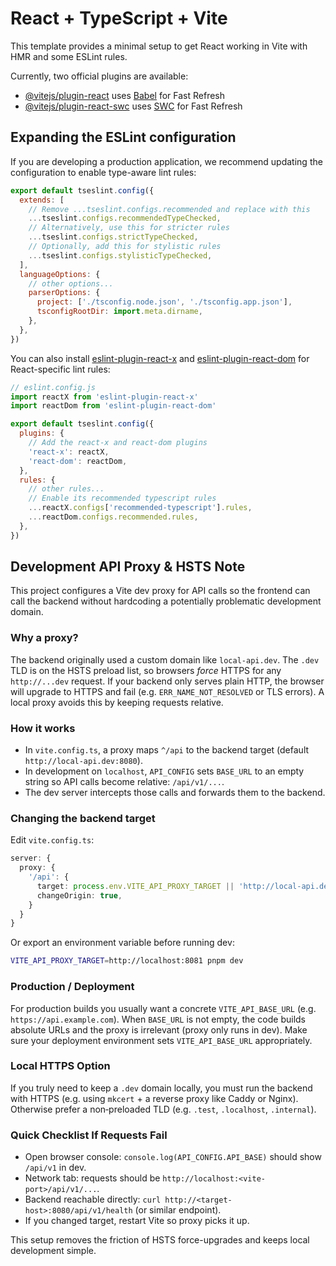 # React + TypeScript + Vite

This template provides a minimal setup to get React working in Vite with HMR and some ESLint rules.

Currently, two official plugins are available:

- [@vitejs/plugin-react](https://github.com/vitejs/vite-plugin-react/blob/main/packages/plugin-react) uses [Babel](https://babeljs.io/) for Fast Refresh
- [@vitejs/plugin-react-swc](https://github.com/vitejs/vite-plugin-react/blob/main/packages/plugin-react-swc) uses [SWC](https://swc.rs/) for Fast Refresh

## Expanding the ESLint configuration

If you are developing a production application, we recommend updating the configuration to enable type-aware lint rules:

```js
export default tseslint.config({
  extends: [
    // Remove ...tseslint.configs.recommended and replace with this
    ...tseslint.configs.recommendedTypeChecked,
    // Alternatively, use this for stricter rules
    ...tseslint.configs.strictTypeChecked,
    // Optionally, add this for stylistic rules
    ...tseslint.configs.stylisticTypeChecked,
  ],
  languageOptions: {
    // other options...
    parserOptions: {
      project: ['./tsconfig.node.json', './tsconfig.app.json'],
      tsconfigRootDir: import.meta.dirname,
    },
  },
})
```

You can also install [eslint-plugin-react-x](https://github.com/Rel1cx/eslint-react/tree/main/packages/plugins/eslint-plugin-react-x) and [eslint-plugin-react-dom](https://github.com/Rel1cx/eslint-react/tree/main/packages/plugins/eslint-plugin-react-dom) for React-specific lint rules:

```js
// eslint.config.js
import reactX from 'eslint-plugin-react-x'
import reactDom from 'eslint-plugin-react-dom'

export default tseslint.config({
  plugins: {
    // Add the react-x and react-dom plugins
    'react-x': reactX,
    'react-dom': reactDom,
  },
  rules: {
    // other rules...
    // Enable its recommended typescript rules
    ...reactX.configs['recommended-typescript'].rules,
    ...reactDom.configs.recommended.rules,
  },
})
```

## Development API Proxy & HSTS Note

This project configures a Vite dev proxy for API calls so the frontend can call the backend without hardcoding a potentially problematic development domain.

### Why a proxy?

The backend originally used a custom domain like `local-api.dev`. The `.dev` TLD is on the HSTS preload list, so browsers *force* HTTPS for any `http://...dev` request. If your backend only serves plain HTTP, the browser will upgrade to HTTPS and fail (e.g. `ERR_NAME_NOT_RESOLVED` or TLS errors). A local proxy avoids this by keeping requests relative.

### How it works

- In `vite.config.ts`, a proxy maps `^/api` to the backend target (default `http://local-api.dev:8080`).
- In development on `localhost`, `API_CONFIG` sets `BASE_URL` to an empty string so API calls become relative: `/api/v1/...`.
- The dev server intercepts those calls and forwards them to the backend.

### Changing the backend target

Edit `vite.config.ts`:

```ts
server: {
  proxy: {
    '/api': {
      target: process.env.VITE_API_PROXY_TARGET || 'http://local-api.dev:8080',
      changeOrigin: true,
    }
  }
}
```

Or export an environment variable before running dev:

```bash
VITE_API_PROXY_TARGET=http://localhost:8081 pnpm dev
```

### Production / Deployment

For production builds you usually want a concrete `VITE_API_BASE_URL` (e.g. `https://api.example.com`). When `BASE_URL` is not empty, the code builds absolute URLs and the proxy is irrelevant (proxy only runs in dev). Make sure your deployment environment sets `VITE_API_BASE_URL` appropriately.

### Local HTTPS Option

If you truly need to keep a `.dev` domain locally, you must run the backend with HTTPS (e.g. using `mkcert` + a reverse proxy like Caddy or Nginx). Otherwise prefer a non‑preloaded TLD (e.g. `.test`, `.localhost`, `.internal`).

### Quick Checklist If Requests Fail

- Open browser console: `console.log(API_CONFIG.API_BASE)` should show `/api/v1` in dev.
- Network tab: requests should be `http://localhost:<vite-port>/api/v1/...`.
- Backend reachable directly: `curl http://<target-host>:8080/api/v1/health` (or similar endpoint).
- If you changed target, restart Vite so proxy picks it up.

This setup removes the friction of HSTS force-upgrades and keeps local development simple.

